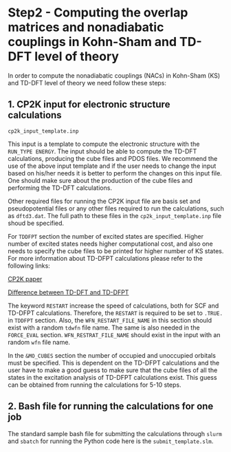 # Step2 - Computing the overlap matrices and nonadiabatic couplings in Kohn-Sham and TD-DFT level of theory

In order to compute the nonadiabatic couplings (NACs) in Kohn-Sham (KS) and TD-DFT level of theory we need follow these steps:

## 1. CP2K input for electronic structure calculations

`cp2k_input_template.inp`

This input is a template to compute the electronic structure with the `RUN_TYPE ENERGY`. The input should be able to compute the TD-DFT calculations, producing the cube files
and PDOS files. We recommend the use of the above input template and if the user needs to change the input based on his/her needs it is better to perform the changes on this input file. One should make sure about the production of the cube files and performing the TD-DFT calculations.

Other required files for running the CP2K input file are basis set and pseudopotential files or any other files required to run the calculations, such as `dftd3.dat`. The full path to these files in the `cp2k_input_template.inp` file shoud be specified.

For `TDDFPT` section the number of excited states are specified. Higher number of excited states needs higher computational cost, and also one needs to specify the cube files to be printed for higher number of KS states. For more information about TD-DFPT calculations please refer to the following links:

[CP2K paper](https://aip.scitation.org/doi/pdf/10.1063/5.0007045)

[Difference between TD-DFT and TD-DFPT](https://groups.google.com/g/cp2k/c/xj8udnSyeEI)

The keyword `RESTART` increase the speed of calculations, both for SCF and TD-DFPT calculations. Therefore, the `RESTART` is required to be set to `.TRUE.` in `TDDFPT` section. Also, the `WFN_RESTART_FILE_NAME` in this section should exist with a random `tdwfn` file name. The same is also needed in the `FORCE_EVAL` section. `WFN_RESTRAT_FILE_NAME` should exist in the input with an random `wfn` file name. 

In the `&MO_CUBES` section the number of occupied and unoccupied orbitals must be specified. This is dependent on the TD-DFPT calculations and the user have to make a good guess to make sure that the cube files of all the states in the excitation analysis of TD-DFPT calculations exist. This guess can be obtained from running the calculations for 5-10 steps.

## 2. Bash file for running the calculations for one job

The standard sample bash file for submitting the calculations through `slurm` and `sbatch` for running the Python code here is the `submit_template.slm`.
